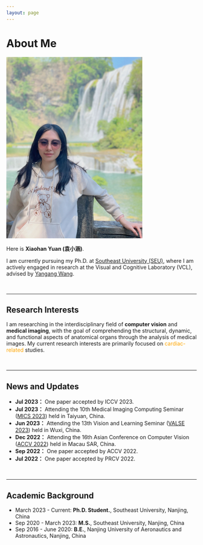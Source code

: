 ```yaml
---
layout: page
---
```


# About Me

<img src="images/profile.jpg" width="360" height="480">

Here is **Xiaohan Yuan (袁小涵)**.

I am currently pursuing my Ph.D. at [Southeast University (SEU)](https://www.seu.edu.cn/), where I am actively engaged in research at the Visual and Cognitive Laboratory (VCL), advised by [Yangang Wang](https://www.yangangwang.com/).

<br>

---

## Research Interests

I am researching in the interdisciplinary field of **computer vision** and **medical imaging**, with the goal of comprehending the structural, dynamic, and functional aspects of anatomical organs through the analysis of medical images. My current research interests are primarily focused on <font color="orange">cardiac-related</font> studies.

<br>

---

## News and Updates
- **Jul 2023：** One paper accepted by ICCV 2023.
- **Jul 2023：** Attending the 10th Medical Imaging Computing Seminar ([MICS 2023](https://aim.nuist.edu.cn/MICS/mics2023.htm)) held in Taiyuan, China.
- **Jun 2023：** Attending the 13th Vision and Learning Seminar ([VALSE 2023](http://valser.org/2023/#/)) held in Wuxi, China.
- **Dec 2022：** Attending the 16th Asian Conference on Computer Vision ([ACCV 2022](https://accv2022.org/en/default.asp)) held in Macau SAR, China.
- **Sep 2022：** One paper accepted by ACCV 2022.
- **Jul 2022：** One paper accepted by PRCV 2022.


<br>

---

## Academic Background

<!-- **<font color='red'>[Highlight]</font> I am looking for PhD to start in 2025 Fall. Contact me if you have any leads!** -->

- March 2023 - Current: **Ph.D. Student.**, Southeast University, Nanjing, China
- Sep 2020 - March 2023: **M.S.**, Southeast University, Nanjing, China
- Sep 2016 - June 2020: **B.E.**, Nanjing University of Aeronautics and Astronautics, Nanjing, China

